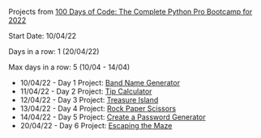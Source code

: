 
Projects from [100 Days of Code: The Complete Python Pro Bootcamp for 2022](https://www.udemy.com/course/100-days-of-code/)

Start Date: 10/04/22

Days in a row: 1 (20/04/22)

Max days in a row: 5 (10/04 - 14/04)


- 10/04/22 - Day 1 Project: [Band Name Generator](https://github.com/vinitg96/Atividades/tree/main/100_Days_of%20Code_Python/Day_1_Project:_Band_Name_Generator)
- 11/04/22 - Day 2 Project: [Tip Calculator](https://github.com/vinitg96/Atividades/tree/main/100_Days_of%20Code_Python/Day_2_Tip_Calculator)
- 12/04/22 - Day 3 Project: [Treasure Island](https://github.com/vinitg96/Atividades/tree/main/100_Days_of%20Code_Python/Day_3_Project_Treasure_Island)
- 13/04/22 - Day 4 Project: [Rock Paper Scissors](https://github.com/vinitg96/Atividades/tree/main/100_Days_of%20Code_Python/Day_4_Rock_Paper_Scissors)
- 14/04/22 - Day 5 Project: [Create a Password Generator](https://github.com/vinitg96/Atividades/tree/main/100_Days_of%20Code_Python/Day_5_Project_Create_a_Password_Generator)
- 20/04/22 - Day 6 Project: [Escaping the Maze](https://github.com/vinitg96/Atividades/tree/main/100_Days_of%20Code_Python/Day_6_Escaping_the_Maze_)
